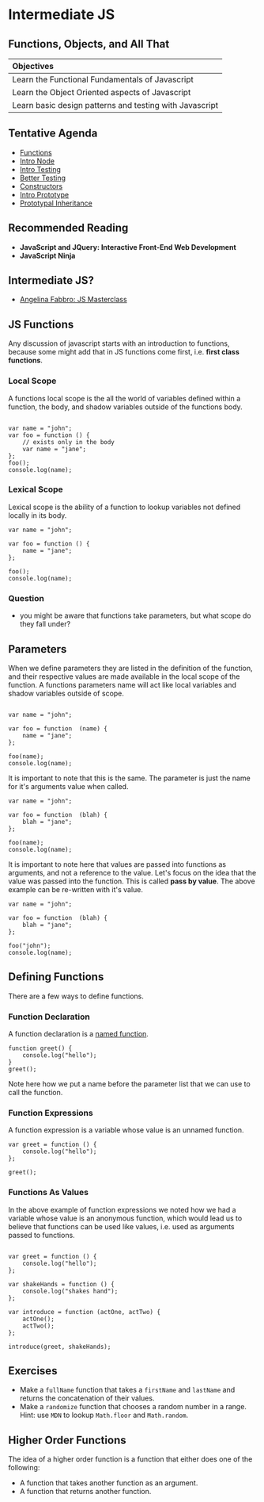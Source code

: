 # Intermediate JS
## Functions, Objects, and All That


|  Objectives  |
| :--- |
| Learn the Functional Fundamentals of Javascript |
| Learn the Object Oriented aspects of Javascript |
| Learn basic design patterns and testing with Javascript |

## Tentative Agenda

* [Functions](README.md)
* [Intro Node](intro_node.md)
* [Intro Testing](intro_testing.md)
* [Better Testing](better_testing.md)
* [Constructors](constructors.md)
* [Intro Prototype](intro_prototype.md)
* [Prototypal Inheritance](intro_prototypical_inhertitance.md)

## Recommended Reading

* **JavaScript and JQuery: Interactive Front-End Web Development**
* **JavaScript Ninja**

## Intermediate JS?

* [Angelina Fabbro: JS Masterclass](http://afabbro.github.io/jsconf2013/)

## JS Functions

Any discussion of javascript starts with an introduction to functions, because some might add that in JS functions come first, i.e. **first class functions**.

### Local Scope

A functions local scope is the all the world of variables defined within a function, the body, and shadow variables outside of the functions body.

```

var name = "john";
var foo = function () {
	// exists only in the body
	var name = "jane";
};
foo();
console.log(name);

```

### Lexical Scope

Lexical scope is the ability of a function to lookup variables not defined locally in its body.

```
var name = "john";

var foo = function () {
	name = "jane";
};

foo();
console.log(name);

```

### Question

* you might be aware that functions take parameters, but what scope do they fall under?

##  Parameters

When we define parameters they are listed in the definition of the function, and their respective values are made available in the local scope of the function. A functions parameters name will act like local variables and shadow variables outside of scope.


```

var name = "john";

var foo = function  (name) {
	name = "jane";
};

foo(name);
console.log(name);

```

It is important to note that this is the same. The parameter is just the name for it's arguments value when called.

```
var name = "john";

var foo = function  (blah) {
	blah = "jane";
};

foo(name);
console.log(name);

```


It is important to note here that values are passed into functions as arguments, and not a reference to the value. Let's focus on the idea that the value was passed into the function. This is called **pass by value**. The above example can be re-written with it's value.

```
var name = "john";

var foo = function  (blah) {
	blah = "jane";
};

foo("john");
console.log(name);

```

## Defining Functions

There are a few ways to define functions.


### Function Declaration

A function declaration is a [named function](http://javascriptweblog.wordpress.com/2010/07/06/function-declarations-vs-function-expressions/).

```
function greet() {
	console.log("hello");
}
greet();
```

Note here how we put a name before the parameter list that we can use to call the function.

### Function Expressions

A function expression is a variable whose value is an unnamed function.

```
var greet = function () {
	console.log("hello");
};

greet();

```


### Functions As Values

In the above example of function expressions we noted how we had a variable whose value is an anonymous function, which would lead us to believe that functions can be used like values, i.e. used as arguments passed to functions.


```

var greet = function () {
	console.log("hello");
};

var shakeHands = function () {
	console.log("shakes hand");
};

var introduce = function (actOne, actTwo) {
	actOne();
	actTwo();
};

introduce(greet, shakeHands);

```

## Exercises

* Make a `fullName` function that takes a `firstName` and `lastName` and returns the concatenation of their values.
* Make a `randomize` function that chooses a random number in a range. Hint: use `MDN` to lookup `Math.floor` and `Math.random`.

## Higher Order Functions

The idea of a higher order function is a function that either does one of the following:

* A function that takes another function as an argument.
* A function that returns another function.
